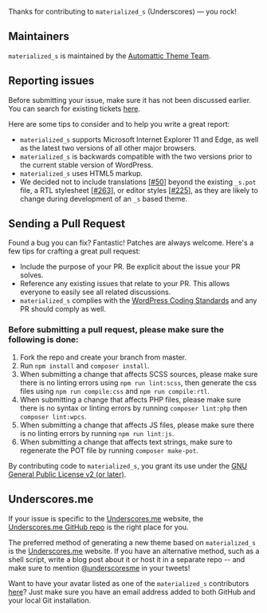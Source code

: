 Thanks for contributing to `materialized_s` (Underscores) — you rock!

## Maintainers

`materialized_s` is maintained by the [Automattic Theme Team](https://themeshaper.com/about/).

## Reporting issues

Before submitting your issue, make sure it has not been discussed earlier. You can search for existing tickets [here](https://github.com/Automattic/materialized_s/search).

Here are some tips to consider and to help you write a great report:

* `materialized_s` supports Microsoft Internet Explorer 11 and Edge, as well as the latest two versions of all other major browsers.
* `materialized_s` is backwards compatible with the two versions prior to the current stable version of WordPress.
* `materialized_s` uses HTML5 markup.
* We decided not to include translations [[#50](https://github.com/Automattic/materialized_s/pull/50)] beyond the existing `_s.pot` file, a RTL stylesheet [[#263](https://github.com/Automattic/_s/pull/263)], or editor styles [[#225](https://github.com/Automattic/_s/pull/225)], as they are likely to change during development of an `_s` based theme.

## Sending a Pull Request

Found a bug you can fix? Fantastic! Patches are always welcome. Here's a few tips for crafting a great pull request:

* Include the purpose of your PR. Be explicit about the issue your PR solves.
* Reference any existing issues that relate to your PR. This allows everyone to easily see all related discussions.
* `materialized_s` complies with the [WordPress Coding Standards](https://make.wordpress.org/core/handbook/best-practices/coding-standards/) and any PR should comply as well.

### Before submitting a pull request, please make sure the following is done:

1. Fork the repo and create your branch from master.
2. Run `npm install` and `composer install`.
3. When submitting a change that affects SCSS sources, please make sure there is no linting errors using `npm run lint:scss`, then generate the css files using `npm run compile:css` and `npm run compile:rtl`.
4. When submitting a change that affects PHP files, please make sure there is no syntax or linting errors by running `composer lint:php` then `composer lint:wpcs`.
5. When submitting a change that affects JS files, please make sure there is no linting errors by running `npm run lint:js`.
6. When submitting a change that affects text strings, make sure to regenerate the POT file by running `composer make-pot`.

By contributing code to `materialized_s`, you grant its use under the [GNU General Public License v2 (or later)](LICENSE).

## Underscores.me

If your issue is specific to the [Underscores.me](https://underscores.me) website, the [Underscores.me GitHub repo](https://github.com/Automattic/underscores.me) is the right place for you.

The preferred method of generating a new theme based on `materialized_s` is the [Underscores.me](https://underscores.me) website. If you have an alternative method, such as a shell script, write a blog post about it or host it in a separate repo -- and make sure to mention [@underscoresme](https://twitter.com/underscoresme) in your tweets!

Want to have your avatar listed as one of the `materialized_s` contributors [here](https://underscores.me/#contribute)? Just make sure you have an email address added to both GitHub and your local Git installation.